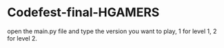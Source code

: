 # Codefest-final-HGAMERS
open the main.py file and type the version you want to play, 1 for level 1, 2 for level 2.
